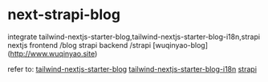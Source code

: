 # next-strapi-blog

integrate tailwind-nextjs-starter-blog,tailwind-nextjs-starter-blog-i18n,strapi
nextjs frontend /blog
strapi backend /strapi
[wuqinyao-blog] (http://www.wuqinyao.site)

refer to:
[tailwind-nextjs-starter-blog](https://github.com/timlrx/tailwind-nextjs-starter-blog)
[tailwind-nextjs-starter-blog-i18n](https://github.com/PxlSyl/tailwind-nextjs-starter-blog-i18n)
[strapi](https://strapi.io/)
